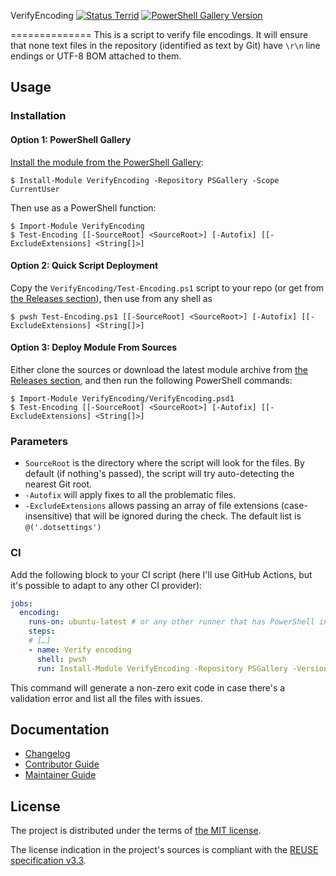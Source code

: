 <!--
SPDX-FileCopyrightText: 2025 VerifyEncoding contributors <https://github.com/ForNeVeR/VerifyEncoding>

SPDX-License-Identifier: MIT
-->

VerifyEncoding [![Status Terrid][status-terrid]][andivionian-status-classifier] [![PowerShell Gallery Version][badge.powershell-gallery]][install.powershell-gallery]

==============
This is a script to verify file encodings. It will ensure that none text files in the repository (identified as text by Git) have `\r\n` line endings or UTF-8 BOM attached to them.

Usage
-----
### Installation
#### Option 1: PowerShell Gallery
[Install the module from the PowerShell Gallery][install.powershell-gallery]:
```console
$ Install-Module VerifyEncoding -Repository PSGallery -Scope CurrentUser
```

Then use as a PowerShell function:
```
$ Import-Module VerifyEncoding
$ Test-Encoding [[-SourceRoot] <SourceRoot>] [-Autofix] [[-ExcludeExtensions] <String[]>]
```

#### Option 2: Quick Script Deployment
Copy the `VerifyEncoding/Test-Encoding.ps1` script to your repo (or get from [the Releases section][releases]),
then use from any shell as
```console
$ pwsh Test-Encoding.ps1 [[-SourceRoot] <SourceRoot>] [-Autofix] [[-ExcludeExtensions] <String[]>]
```

#### Option 3: Deploy Module From Sources
Either clone the sources or download the latest module archive from [the Releases section][releases],
and then run the following PowerShell commands:
```console
$ Import-Module VerifyEncoding/VerifyEncoding.psd1
$ Test-Encoding [[-SourceRoot] <SourceRoot>] [-Autofix] [[-ExcludeExtensions] <String[]>]
```

### Parameters
- `SourceRoot` is the directory where the script will look for the files. By default (if nothing's passed), the script will try auto-detecting the nearest Git root.
- `-Autofix` will apply fixes to all the problematic files.
- `-ExcludeExtensions` allows passing an array of file extensions (case-insensitive) that will be ignored during the check. The default list is `@('.dotsettings')`

### CI
Add the following block to your CI script (here I'll use GitHub Actions, but it's possible to adapt to any other CI provider):
```yaml
jobs:
  encoding:
    runs-on: ubuntu-latest # or any other runner that has PowerShell installed
    steps:
    # […]
    - name: Verify encoding
      shell: pwsh
      run: Install-Module VerifyEncoding -Repository PSGallery -Version 2.1.0 && Test-Encoding <parameters go here>
```
This command will generate a non-zero exit code in case there's a validation error and list all the files with issues.

Documentation
-------------
- [Changelog][docs.changelog]
- [Contributor Guide][docs.contributing]
- [Maintainer Guide][docs.maintaining]

License
-------
The project is distributed under the terms of [the MIT license][docs.license].

The license indication in the project's sources is compliant with the [REUSE specification v3.3][reuse.spec].

[andivionian-status-classifier]: https://andivionian.fornever.me/v1/#status-terrid-
[badge.powershell-gallery]: https://img.shields.io/powershellgallery/v/VerifyEncoding
[docs.changelog]: CHANGELOG.md
[docs.contributing]: CONTRIBUTING.md
[docs.license]: LICENSE.txt
[docs.maintaining]: MAINTAINING.md
[install.powershell-gallery]: https://www.powershellgallery.com/packages/VerifyEncoding
[releases]: https://github.com/ForNeVeR/VerifyEncoding/releases
[reuse.spec]: https://reuse.software/spec-3.3/
[status-terrid]: https://img.shields.io/badge/status-terrid-green.svg
